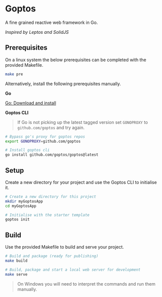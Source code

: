 # Goptos

A fine grained reactive web framework in Go.

*Inspired by Leptos and SolidJS*

## Prerequisites

On a linux system the below prerequisites can be completed with the provided Makefile.

``` bash
make pre
```

Alternatively, install the following prerequisites manually.

**Go**

[Go: Download and install](https://go.dev/doc/install)

**Goptos CLI**

> If Go is not picking up the latest tagged version set `GONOPROXY` to `github.com/goptos` and try again.

``` bash
# Bypass go's proxy for goptos repos
export GONOPROXY=github.com/goptos

# Install goptos cli
go install github.com/goptos/goptos@latest
```

## Setup

Create a new directory for your project and use the Goptos CLI to initialise it.

``` bash
# Create a new directory for this project
mkdir myGoptosApp
cd myGoptosApp

# Initialise with the starter template
goptos init
```

## Build

Use the provided Makefile to build and serve your project.

``` bash
# Build and package (ready for publishing)
make build

# Build, package and start a local web server for development
make serve
```

> On Windows you will need to interpret the commands and run them manually.